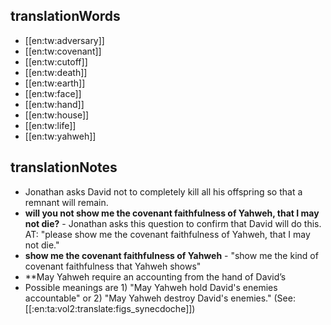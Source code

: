 ## translationWords

* [[en:tw:adversary]]
* [[en:tw:covenant]]
* [[en:tw:cutoff]]
* [[en:tw:death]]
* [[en:tw:earth]]
* [[en:tw:face]]
* [[en:tw:hand]]
* [[en:tw:house]]
* [[en:tw:life]]
* [[en:tw:yahweh]]

## translationNotes

* Jonathan asks David not to completely kill all his offspring so that a remnant will remain.
* **will you not show me the covenant faithfulness of Yahweh, that I may not die?** - Jonathan asks this question to confirm that David will do this. AT: "please show me the covenant faithfulness of Yahweh, that I may not die."
* **show me the covenant faithfulness of Yahweh** - "show me the kind of covenant faithfulness that Yahweh shows"
* **May Yahweh require an accounting from the hand of David’s
* Possible meanings are 1) "May Yahweh hold David's enemies accountable" or 2) "May Yahweh destroy David's enemies." (See: [[:en:ta:vol2:translate:figs_synecdoche]])
